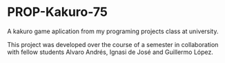 # PROP-Kakuro-75
A kakuro game aplication from my programing projects class at university.

This project was developed over the course of a semester in collaboration with fellow students Alvaro Andrés, Ignasi de José and Guillermo López.
